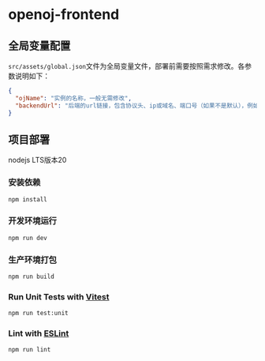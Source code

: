 # openoj-frontend

## 全局变量配置

`src/assets/global.json`文件为全局变量文件，部署前需要按照需求修改。各参数说明如下：

```json
{
  "ojName": "实例的名称，一般无需修改",
  "backendUrl": "后端的url链接，包含协议头、ip或域名、端口号（如果不是默认），例如：http://localhost:3000"
}
```

## 项目部署

nodejs LTS版本20

### 安装依赖

```sh
npm install
```

### 开发环境运行

```sh
npm run dev
```

### 生产环境打包

```sh
npm run build
```

### Run Unit Tests with [Vitest](https://vitest.dev/)

```sh
npm run test:unit
```

### Lint with [ESLint](https://eslint.org/)

```sh
npm run lint
```
